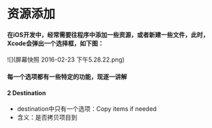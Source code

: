 # 资源添加
#### 在iOS开发中，经常需要往程序中添加一些资源，或者新建一些文件，此时，Xcode会弹出一个选择框，如下图：
![](屏幕快照 2016-02-23 下午5.28.22.png)
#### 每一个选项都有一些特定的功能，现逐一讲解

#### 2 Destination
- destination中只有一个选项：Copy items if needed
- 含义：是否拷贝项目到

